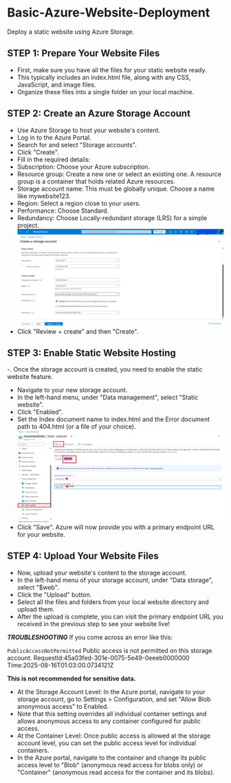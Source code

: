 # Basic-Azure-Website-Deployment
Deploy a static website using  Azure Storage.


## STEP 1: Prepare Your Website Files
- First, make sure you have all the files for your static website ready. 
- This typically includes an index.html file, along with any CSS, JavaScript, and image files. 
- Organize these files into a single folder on your local machine.  

## STEP 2: Create an Azure Storage Account
- Use Azure Storage to host your website's content.
- Log in to the Azure Portal.
- Search for and select "Storage accounts".
- Click "Create".
- Fill in the required details:
- Subscription: Choose your Azure subscription.
- Resource group: Create a new one or select an existing one. A resource group is a container that holds related Azure resources.
- Storage account name: This must be globally unique. Choose a name like mywebsite123.
- Region: Select a region close to your users.
- Performance: Choose Standard.
- Redundancy: Choose Locally-redundant storage (LRS) for a simple project.
![image alt](images/createAstorageAccount1.png)
- Click "Review + create" and then "Create".


## STEP 3: Enable Static Website Hosting
-. Once the storage account is created, you need to enable the static website feature.
- Navigate to your new storage account.
- In the left-hand menu, under "Data management", select "Static website".
- Click "Enabled".
- Set the Index document name to index.html and the Error document path to 404.html (or a file of your choice).
![image alt](images/enableStaticWebsite.png)
- Click "Save". Azure will now provide you with a primary endpoint URL for your website.

## STEP 4: Upload Your Website Files
- Now, upload your website's content to the storage account.
- In the left-hand menu of your storage account, under "Data storage", select "$web".
- Click the "Upload" button.
- Select all the files and folders from your local website directory and upload them.
- After the upload is complete, you can visit the primary endpoint URL you received in the previous step to see your website live!

***TROUBLESHOOTING***
If you come across an error like this:

<Error>
<Code>PublicAccessNotPermitted</Code>
<Message>Public access is not permitted on this storage account. RequestId:45a03fed-301e-0075-5e49-0eeeb0000000 Time:2025-08-16T01:03:00.0734121Z</Message>
</Error>

**This is not recommended for sensitive data.**
- At the Storage Account Level: In the Azure portal, navigate to your storage account, go to Settings > Configuration, and set "Allow Blob anonymous access" to Enabled. 
- Note that this setting overrides all individual container settings and allows anonymous access to any container configured for public access.
- At the Container Level: Once public access is allowed at the storage account level, you can set the public access level for individual containers.
- In the Azure portal, navigate to the container and change its public access level to "Blob" (anonymous read access for blobs only) or "Container" (anonymous read access for the container and its blobs).
